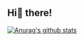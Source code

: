 ## Hi👋 there!
  [![Anurag's github stats](https://github-readme-stats.vercel.app/api?username=umanking)](https://github.com/anuraghazra/github-readme-stats)
